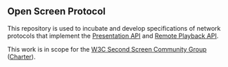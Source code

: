 ## Open Screen Protocol

This repository is used to incubate and develop specifications of network
protocols that implement the
[Presentation API](https://w3c.github.io/presentation-api/) and
[Remote Playback API](https://w3c.github.io/remote-playback/).

This work is in scope for the
[W3C Second Screen Community Group](https://www.w3.org/community/webscreens/)
([Charter](https://webscreens.github.io/cg-charter/)).